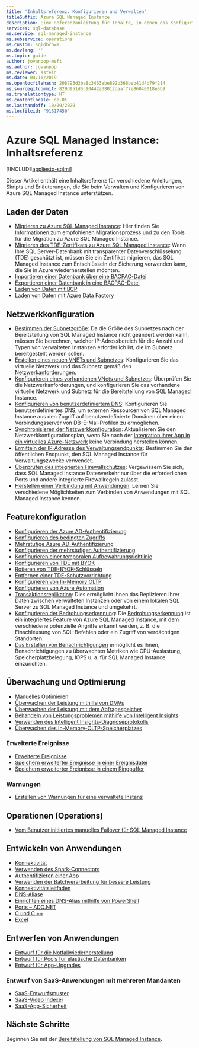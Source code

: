 ```yaml
---
title: 'Inhaltsreferenz: Konfigurieren und Verwalten'
titleSuffix: Azure SQL Managed Instance
description: Eine Referenzanleitung für Inhalte, in denen das Konfigurieren und Verwalten von Azure SQL Managed Instance erläutert wird.
services: sql-database
ms.service: sql-managed-instance
ms.subservice: operations
ms.custom: sqldbrb=1
ms.devlang: ''
ms.topic: guide
author: jovanpop-msft
ms.author: jovanpop
ms.reviewer: sstein
ms.date: 04/16/2019
ms.openlocfilehash: 208793d3ba8c3463abe892b368beb41d4b79f214
ms.sourcegitcommit: 829d951d5c90442a38012daaf77e86046018e5b9
ms.translationtype: HT
ms.contentlocale: de-DE
ms.lasthandoff: 10/09/2020
ms.locfileid: "91617450"
---
```

# <a name="azure-sql-managed-instance-content-reference"></a>Azure SQL Managed Instance: Inhaltsreferenz
[!INCLUDE[appliesto-sqlmi](../includes/appliesto-sqlmi.md)]

Dieser Artikel enthält eine Inhaltsreferenz für verschiedene Anleitungen, Skripts und Erläuterungen, die Sie beim Verwalten und Konfigurieren von Azure SQL Managed Instance unterstützen.

## <a name="load-data"></a>Laden der Daten

- [Migrieren zu Azure SQL Managed Instance](migrate-to-instance-from-sql-server.md): Hier finden Sie Informationen zum empfohlenen Migrationsprozess und zu den Tools für die Migration zu Azure SQL Managed Instance.
- [Migrieren des TDE-Zertifikats zu Azure SQL Managed Instance](tde-certificate-migrate.md): Wenn Ihre SQL Server-Datenbank mit transparenter Datenverschlüsselung (TDE) geschützt ist, müssen Sie ein Zertifikat migrieren, das SQL Managed Instance zum Entschlüsseln der Sicherung verwenden kann, die Sie in Azure wiederherstellen möchten.
- [Importieren einer Datenbank über eine BACPAC-Datei](../database/database-import.md)
- [Exportieren einer Datenbank in eine BACPAC-Datei](../database/database-export.md)
- [Laden von Daten mit BCP](../load-from-csv-with-bcp.md)
- [Laden von Daten mit Azure Data Factory](../../data-factory/connector-azure-sql-database.md?toc=/azure/sql-database/toc.json)

## <a name="network-configuration"></a>Netzwerkkonfiguration

- [Bestimmen der Subnetzgröße](vnet-subnet-determine-size.md): Da die Größe des Subnetzes nach der Bereitstellung von SQL Managed Instance nicht geändert werden kann, müssen Sie berechnen, welcher IP-Adressbereich für die Anzahl und Typen von verwalteten Instanzen erforderlich ist, die im Subnetz bereitgestellt werden sollen. 
- [Erstellen eines neuen VNETs und Subnetzes](virtual-network-subnet-create-arm-template.md): Konfigurieren Sie das virtuelle Netzwerk und das Subnetz gemäß den [Netzwerkanforderungen](connectivity-architecture-overview.md#network-requirements). 
- [Konfigurieren eines vorhandenen VNets und Subnetzes](vnet-existing-add-subnet.md): Überprüfen Sie die Netzwerkanforderungen, und konfigurieren Sie das vorhandene virtuelle Netzwerk und Subnetz für die Bereitstellung von SQL Managed Instance. 
- [Konfigurieren von benutzerdefiniertem DNS](custom-dns-configure.md): Konfigurieren Sie benutzerdefiniertes DNS, um externen Ressourcen von SQL Managed Instance aus den Zugriff auf benutzerdefinierte Domänen über einen Verbindungsserver von DB-E-Mal-Profilen zu ermöglichen. 
- [Synchronisieren der Netzwerkkonfiguration](azure-app-sync-network-configuration.md): Aktualisieren Sie den Netzwerkkonfigurationsplan, wenn Sie nach der [Integration ihrer App in ein virtuelles Azure-Netzwerk](../../app-service/web-sites-integrate-with-vnet.md) keine Verbindung herstellen können.
- [Ermitteln der IP-Adresse des Verwaltungsendpunkts](management-endpoint-find-ip-address.md): Bestimmen Sie den öffentlichen Endpunkt, den SQL Managed Instance für Verwaltungszwecke verwendet. 
- [Überprüfen des integrierten Firewallschutzes](management-endpoint-verify-built-in-firewall.md): Vergewissern Sie sich, dass SQL Managed Instance Datenverkehr nur über die erforderlichen Ports und andere integrierte Firewallregeln zulässt. 
- [Herstellen einer Verbindung mit Anwendungen](connect-application-instance.md): Lernen Sie verschiedene Möglichkeiten zum Verbinden von Anwendungen mit SQL Managed Instance kennen.

## <a name="feature-configuration"></a>Featurekonfiguration

- [Konfigurieren der Azure AD-Authentifizierung](../database/authentication-aad-configure.md)
- [Konfigurieren des bedingten Zugriffs](../database/conditional-access-configure.md)
- [Mehrstufige Azure AD-Authentifizierung](../database/authentication-mfa-ssms-overview.md)
- [Konfigurieren der mehrstufigen Authentifizierung](../database/authentication-mfa-ssms-configure.md)
- [Konfigurieren einer temporalen Aufbewahrungsrichtlinie](../database/temporal-tables-retention-policy.md)
- [Konfigurieren von TDE mit BYOK](../database/transparent-data-encryption-byok-configure.md)
- [Rotieren von TDE-BYOK-Schlüsseln](../database/transparent-data-encryption-byok-key-rotation.md)
- [Entfernen einer TDE-Schutzvorrichtung](../database/transparent-data-encryption-byok-remove-tde-protector.md)
- [Konfigurieren von In-Memory OLTP](../in-memory-oltp-configure.md)
- [Konfigurieren von Azure Automation](../database/automation-manage.md)
- [Transaktionsreplikation](replication-between-two-instances-configure-tutorial.md): Dies ermöglicht Ihnen das Replizieren Ihrer Daten zwischen verwalteten Instanzen oder von einem lokalen SQL Server zu SQL Managed Instance und umgekehrt.
- [Konfigurieren der Bedrohungserkennung](threat-detection-configure.md): Die [Bedrohungserkennung](../database/threat-detection-overview.md) ist ein integriertes Feature von Azure SQL Managed Instance, mit dem verschiedene potenzielle Angriffe erkannt werden, z. B. die Einschleusung von SQL-Befehlen oder ein Zugriff von verdächtigen Standorten. 
- [Das Erstellen von Benachrichtigungen](alerts-create.md) ermöglicht es Ihnen, Benachrichtigungen zu überwachten Metriken wie CPU-Auslastung, Speicherplatzbelegung, IOPS u. a. für SQL Managed Instance einzurichten. 

## <a name="monitoring-and-tuning"></a>Überwachung und Optimierung

- [Manuelles Optimieren](../database/performance-guidance.md)
- [Überwachen der Leistung mithilfe von DMVs](../database/monitoring-with-dmvs.md)
- [Überwachen der Leistung mit dem Abfragespeicher](https://docs.microsoft.com/sql/relational-databases/performance/best-practice-with-the-query-store#Insight)
- [Behandeln von Leistungsproblemen mithilfe von Intelligent Insights](../database/intelligent-insights-troubleshoot-performance.md)
- [Verwenden des Intelligent Insights-Diagnoseprotokolls](../database/intelligent-insights-use-diagnostics-log.md)
- [Überwachen des In-Memory-OLTP-Speicherplatzes](../in-memory-oltp-monitor-space.md)

### <a name="extended-events"></a>Erweiterte Ereignisse

- [Erweiterte Ereignisse](../database/xevent-db-diff-from-svr.md)
- [Speichern erweiterter Ereignisse in einer Ereignisdatei](../database/xevent-code-event-file.md)
- [Speichern erweiterter Ereignisse in einem Ringpuffer](../database/xevent-code-ring-buffer.md)

### <a name="alerting"></a>Warnungen

- [Erstellen von Warnungen für eine verwaltete Instanz](alerts-create.md)

## <a name="operations"></a>Operationen (Operations)

- [Vom Benutzer initiiertes manuelles Failover für SQL Managed Instance](user-initiated-failover.md)

## <a name="develop-applications"></a>Entwickeln von Anwendungen

- [Konnektivität](../database/connect-query-content-reference-guide.md#libraries)
- [Verwenden des Spark-Connectors](../../cosmos-db/spark-connector.md)
- [Authentifizieren einer App](../database/application-authentication-get-client-id-keys.md)
- [Verwenden der Batchverarbeitung für bessere Leistung](../performance-improve-use-batching.md)
- [Konnektivitätsleitfaden](../database/troubleshoot-common-connectivity-issues.md)
- [DNS-Aliase](../database/dns-alias-overview.md)
- [Einrichten eines DNS-Alias mithilfe von PowerShell](../database/dns-alias-powershell-create.md)
- [Ports – ADO.NET](../database/adonet-v12-develop-direct-route-ports.md)
- [C und C ++](../database/develop-cplusplus-simple.md)
- [Excel](../database/connect-excel.md)

## <a name="design-applications"></a>Entwerfen von Anwendungen

- [Entwurf für die Notfallwiederherstellung](../database/designing-cloud-solutions-for-disaster-recovery.md)
- [Entwurf für Pools für elastische Datenbanken](../database/disaster-recovery-strategies-for-applications-with-elastic-pool.md)
- [Entwurf für App-Upgrades](../database/manage-application-rolling-upgrade.md)

### <a name="design-multi-tenant-saas-applications"></a>Entwurf von SaaS-Anwendungen mit mehreren Mandanten

- [SaaS-Entwurfsmuster](../database/saas-tenancy-app-design-patterns.md)
- [SaaS-Video Indexer](../database/saas-tenancy-video-index-wingtip-brk3120-20171011.md)
- [SaaS-App-Sicherheit](../database/saas-tenancy-elastic-tools-multi-tenant-row-level-security.md)

## <a name="next-steps"></a>Nächste Schritte

Beginnen Sie mit der [Bereitstellung von SQL Managed Instance](instance-create-quickstart.md).
